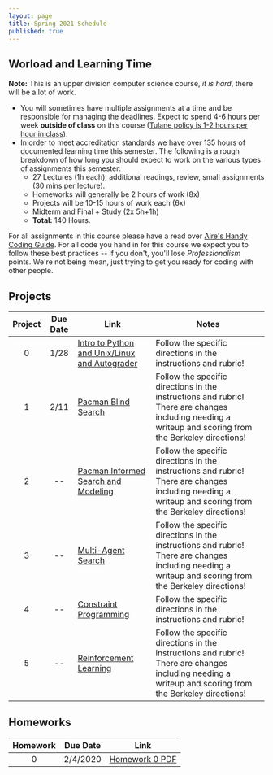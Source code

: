 ```yaml
---
layout: page
title: Spring 2021 Schedule
published: true
---
```


## Worload and Learning Time

**Note:** This is an upper division computer science course, *it is hard*, there will be a lot of work.  
* You will sometimes have multiple assignments at a time and be responsible for managing the deadlines.  Expect to spend 4-6 hours per week **outside of class** on this course ([Tulane policy is 1-2 hours per hour in class](https://catalog.tulane.edu/)).  
* In order to meet accreditation standards we have over 135 hours of documented learning time this semester.  The following is a rough breakdown of how long you should expect to work on the various types of assignments this semester:  
  * 27 Lectures (1h each), additional readings, review, small assignments (30 mins per lecture).
  * Homeworks will generally be 2 hours of work (8x)
  * Projects will be 10-15 hours of work each (6x)
  * Midterm and Final + Study (2x 5h+1h)
  * **Total:** 140 Hours.


For all assignments in this course please have a read over [Aire's Handy Coding Guide](./_projects/codingguide.md). For all code you hand in for this course we expect you to follow these best practices -- if you don't, you'll lose *Professionalism* points.  We're not being mean, just trying to get you ready for coding with other people.

## Projects

| Project | Due Date | Link | Notes |
|:-------:|:--------:|----|-----|
| 0 | 1/28 | [Intro to Python and Unix/Linux and Autograder](./_projects/project0.md) | Follow the specific directions in the instructions and rubric! |
| 1 | 2/11 | [Pacman Blind Search](./_projects/project1.md) | Follow the specific directions in the instructions and rubric!  There are changes including needing a writeup and scoring from the Berkeley directions! |
| 2 | -- | [Pacman Informed Search and Modeling](./_projects/project1.md) | Follow the specific directions in the instructions and rubric!  There are changes including needing a writeup and scoring from the Berkeley directions! |
| 3 | -- | [Multi-Agent Search](./_projects/project2.md) | Follow the specific directions in the instructions and rubric!  There are changes including needing a writeup and scoring from the Berkeley directions! |
| 4 | -- | [Constraint Programming](./_projects/project3.md) | Follow the specific directions in the instructions and rubric! |
| 5 | -- | [Reinforcement Learning](./_projects/project4.md) | Follow the specific directions in the instructions and rubric!  There are changes including needing a writeup and scoring from the Berkeley directions! |

## Homeworks

| Homework | Due Date | Link |
|:-------:|:--------:|:----:|
| 0 | 2/4/2020 | [Homework 0 PDF](https://drive.google.com/file/d/1O9VOe_7ORlk9WPqcOaqlrA-QsoH-MbM-/view?usp=sharing)

